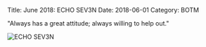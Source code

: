 Title: June 2018: ECHO SEV3N
Date: 2018-06-01
Category: BOTM

"Always has a great attitude; always willing to help out."

![ECHO SEV3N](https://bubeez.github.io/bthd/blog/images/botm-2018-06.jpeg#botm_image)